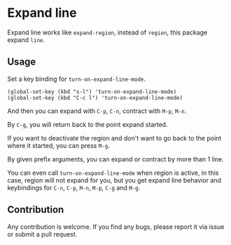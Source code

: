 Expand line
===========

Expand line works like `expand-region`, instead of `region`, this package expand `line`.

## Usage

Set a key binding for `turn-on-expand-line-mode`.

``` elisp
(global-set-key (kbd "s-l") 'turn-on-expand-line-mode)
(global-set-key (kbd "C-c l") 'turn-on-expand-line-mode)
```

And then you can expand with `C-p`, `C-n`, contract with `M-p`, `M-n`.

By `C-g`, you will return back to the point expand started.

If you want to deactivate the region and don't want to go back to the point
where it started, you can press `M-g`.

By given prefix arguments, you can expand or contract by more than 1 line.

You can even call `turn-on-expand-line-mode` when region is active, in this
case, region will not expand for you, but you get expand line behavior and
keybindings for `C-n`, `C-p`, `M-n`, `M-p`, `C-g` and `M-g`.

## Contribution

Any contribution is welcome. If you find any bugs, please report it via issue
or submit a pull request.
